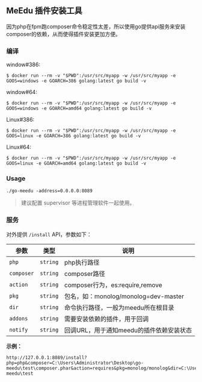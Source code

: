 
## MeEdu 插件安装工具

因为php在fpm跑composer命令稳定性太差，所以使用go提供api服务来安装composer的依赖，从而使得插件安装更加方便。

### 编译

window#386:  

```
$ docker run --rm -v "$PWD":/usr/src/myapp -w /usr/src/myapp -e GOOS=windows -e GOARCH=386 golang:latest go build -v
```

window#64:  

```
$ docker run --rm -v "$PWD":/usr/src/myapp -w /usr/src/myapp -e GOOS=windows -e GOARCH=amd64 golang:latest go build -v
```

Linux#386:  

```
$ docker run --rm -v "$PWD":/usr/src/myapp -w /usr/src/myapp -e GOOS=linux -e GOARCH=386 golang:latest go build -v
```

Linux#64:  

```
$ docker run --rm -v "$PWD":/usr/src/myapp -w /usr/src/myapp -e GOOS=linux -e GOARCH=amd64 golang:latest go build -v
```

### Usage

```
./go-meedu -address=0.0.0.0:8089
```

> 建议配置 supervisor 等进程管理软件一起使用。

### 服务

对外提供 `/install` API，参数如下：

| 参数 | 类型 | 说明 |
| --- | --- | --- |
| `php` | `string` | php执行路径 | 
| `composer` | `string` | composer路径 |
| `action` | `string` | composer行为，es:require,remove |
| `pkg` | `string` | 包名，如：monolog/monolog=dev-master |
| `dir` | `string` | 命令执行路径，一般为meedu所在根目录 |
| `addons` | `string` | 需要安装依赖的插件，用于回调 |
| `notify` | `string` | 回调URL，用于通知meedu的插件依赖安装状态 |


**示例：**  

```
http://127.0.0.1:8089/install?php=php&composer=C:\Users\Administrator\Desktop\go-meedu\test\composer.phar&action=requires&pkg=monolog/monolog&dir=C:\Users\Administrator\Desktop\go-meedu\test
```
